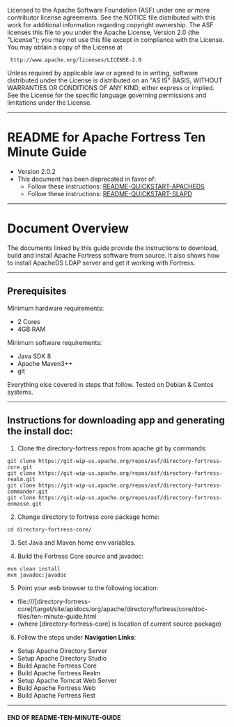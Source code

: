 
   Licensed to the Apache Software Foundation (ASF) under one
   or more contributor license agreements.  See the NOTICE file
   distributed with this work for additional information
   regarding copyright ownership.  The ASF licenses this file
   to you under the Apache License, Version 2.0 (the
   "License"); you may not use this file except in compliance
   with the License.  You may obtain a copy of the License at

     http://www.apache.org/licenses/LICENSE-2.0

   Unless required by applicable law or agreed to in writing,
   software distributed under the License is distributed on an
   "AS IS" BASIS, WITHOUT WARRANTIES OR CONDITIONS OF ANY
   KIND, either express or implied.  See the License for the
   specific language governing permissions and limitations
   under the License.

-------------------------------------------------------------------------------
# README for Apache Fortress Ten Minute Guide

 * Version 2.0.2
 * This document has been deprecated in favor of:
    * Follow these instructions: [README-QUICKSTART-APACHEDS](./README-QUICKSTART-APACHEDS.md)
    * Follow these instructions: [README-QUICKSTART-SLAPD](./README-QUICKSTART-SLAPD.md)

-------------------------------------------------------------------------------
# Document Overview

The documents linked by this guide provide the instructions to download, build
and install Apache Fortress software from source.  It also shows how to install
ApacheDS LDAP server and get it working with Fortress.

-------------------------------------------------------------------------------
## Prerequisites

Minimum hardware requirements:
 * 2 Cores
 * 4GB RAM

Minimum software requirements:
 * Java SDK 8
 * Apache Maven3++
 * git

Everything else covered in steps that follow.  Tested on Debian & Centos systems.

-------------------------------------------------------------------------------
## Instructions for downloading app and generating the install doc:

1. Clone the directory-fortress repos from apache git by commands:

 ```
 git clone https://git-wip-us.apache.org/repos/asf/directory-fortress-core.git
 git clone https://git-wip-us.apache.org/repos/asf/directory-fortress-realm.git
 git clone https://git-wip-us.apache.org/repos/asf/directory-fortress-commander.git
 git clone https://git-wip-us.apache.org/repos/asf/directory-fortress-enmasse.git
 ```

2. Change directory to fortress core package home:
 ```
 cd directory-fortress-core/
 ```

3. Set Java and Maven home env variables.

4. Build the Fortress Core source and javadoc:
 ```
 mvn clean install
 mvn javadoc:javadoc
 ```

5. Point your web browser to the following location:
 * file:///[directory-fortress-core]/target/site/apidocs/org/apache/directory/fortress/core/doc-files/ten-minute-guide.html
 * (where [directory-fortress-core] is location of current source package)

6. Follow the steps under **Navigation Links**:
  * Setup Apache Directory Server
  * Setup Apache Directory Studio
  * Build Apache Fortress Core
  * Build Apache Fortress Realm
  * Setup Apache Tomcat Web Server
  * Build Apache Fortress Web
  * Build Apache Fortress Rest

___________________________________________________________________________________
#### END OF README-TEN-MINUTE-GUIDE